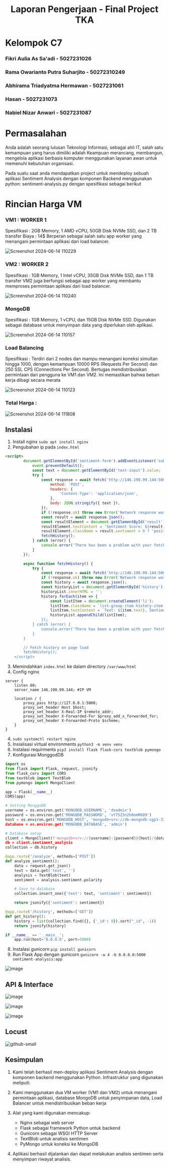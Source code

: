 <div align=center>

# Laporan Pengerjaan - Final Project TKA

</div>

    
# Kelompok C7
    
### Fikri Aulia As Sa'adi - 5027231026

### Rama Owarianto Putra Suharjito - 50272310249

### Abhirama Triadyatma Hermawan  - 5027231061

### Hasan - 5027231073

### Nabiel Nizar Anwari - 5027231087

# Permasalahan

Anda adalah seorang lulusan Teknologi Informasi, sebagai ahli IT, salah satu kemampuan yang harus dimiliki adalah Keampuan merancang, membangun, mengelola aplikasi berbasis komputer menggunakan layanan awan untuk memenuhi kebutuhan organisasi.

Pada suatu saat anda mendapatkan project untuk mendeploy sebuah aplikasi Sentiment Analysis dengan komponen Backend menggunakan python: sentiment-analysis.py dengan spesifikasi sebagai berikut

# Rincian Harga VM

### VM1 : WORKER 1
Spesifikasi : 2GB Memory, 1 AMD vCPU, 50GB Disk NVMe SSD, dan 2 TB transfer
Biaya : 14$
Berperan sebagai salah satu app worker yang menangani permintaan aplikasi dari load balancer.

![Screenshot 2024-06-14 110229](https://github.com/ch0clat/FPTKA/assets/142889150/f59fbad8-57e1-4d04-89b9-512d3272dabf)


### VM2 : WORKER 2
Spesifikasi : 1GB Memory, 1 Intel vCPU, 35GB Disk NVMe SSD, dan 1 TB transfer
VM2 juga berfungsi sebagai app worker yang membantu memproses permintaan aplikasi dari load balancer.


![Screenshot 2024-06-14 110240](https://github.com/ch0clat/FPTKA/assets/142889150/0f41f03c-e37e-437e-a939-4b503104bb28)


### MongoDB
Spesifikasi :  1GB Memory, 1 vCPU, dan 15GB Disk NVMe SSD.
Digunakan sebagai database untuk menyimpan data yang diperlukan oleh aplikasi.

![Screenshot 2024-06-14 110157](https://github.com/ch0clat/FPTKA/assets/142889150/a437a9a9-8e0f-4095-85b1-74b4b08c7d9b)


### Load Balancing
Spesifikasi : Terdiri dari 2 nodes dan mampu menangani koneksi simultan hingga 1000, dengan kemampuan 10000 RPS (Requests Per Second) dan 250 SSL CPS (Connections Per Second).
Bertugas mendistribusikan permintaan dari pengguna ke VM1 dan VM2. Ini memastikan bahwa beban kerja dibagi secara merata

![Screenshot 2024-06-14 110123](https://github.com/ch0clat/FPTKA/assets/142889150/086010ed-f5df-4904-884c-87b173e140eb)


### Total Harga :
![Screenshot 2024-06-14 111808](https://github.com/ch0clat/FPTKA/assets/142889150/6db0002b-984f-4e7d-a920-e1889ab3be70)

## Instalasi
1. Install nginx `sudo apt install nginx`
2. Pengubahan ip pada `index.html`
``` html
<script>
        document.getElementById('sentiment-form').addEventListener('submit', async function(event) {
            event.preventDefault();
            const text = document.getElementById('text-input').value;
            try {
                const response = await fetch('http://146.190.99.144:5000/analyze', {
                    method: 'POST',
                    headers: {
                        'Content-Type': 'application/json',
                    },
                    body: JSON.stringify({ text }),
                });
                if (!response.ok) throw new Error('Network response was not ok');
                const result = await response.json();
                const resultElement = document.getElementById('result');
                resultElement.textContent = `Sentiment Score: ${result.sentiment}`;
                resultElement.className = result.sentiment > 0 ? 'positive' : 'negative';
                fetchHistory();
            } catch (error) {
                console.error('There has been a problem with your fetch operation:', error);
            }
        });

        async function fetchHistory() {
            try {
                const response = await fetch('http://146.190.99.144:5000/history');
                if (!response.ok) throw new Error('Network response was not ok');
                const history = await response.json();
                const historyList = document.getElementById('history');
                historyList.innerHTML = '';
                history.forEach(item => {
                    const listItem = document.createElement('li');
                    listItem.className = `list-group-item history-item ${item.sentiment > 0 ? 'positiv>
                    listItem.textContent = `Text: ${item.text}, Sentiment: ${item.sentiment}`;
                    historyList.appendChild(listItem);
                });
            } catch (error) {
                console.error('There has been a problem with your fetch operation:', error);
            }
        }

        // Fetch history on page load
        fetchHistory();
    </script>
```
3. Memindahkan `index.html` ke dalam directory `/var/www/html`
4. Config nginx
```
server {
    listen 80;
    server_name 146.190.99.144; #IP VM

    location / {
        proxy_pass http://127.0.0.1:5000;
        proxy_set_header Host $host;
        proxy_set_header X-Real-IP $remote_addr;
        proxy_set_header X-Forwarded-For $proxy_add_x_forwarded_for;
        proxy_set_header X-Forwarded-Proto $scheme;
    }
}
```
4. `sudo systemctl restart nginx`
5. Insialisasi virtual environments `python3 -m venv venv`
6. Instalasi requirments `pip3 install flask flask-cors textblob pymongo`
7. Konfigurasi MonggodDB
``` py
import os
from flask import Flask, request, jsonify
from flask_cors import CORS
from textblob import TextBlob
from pymongo import MongoClient

app = Flask(__name__)
CORS(app)

# Setting MonggoDB
username = os.environ.get('MONGODB_USERNAME', 'doadmin')
password = os.environ.get('MONGODB_PASSWORD', 'vY75Z3n2b8omR609')
host = os.environ.get('MONGODB_HOST', 'mongodb+srv://db-mongodb-sgp1-33856-dde5f5ff.mongo.ondigitaloce>
database = os.environ.get('MONGODB_DATABASE', 'admin')

# Database setup
client = MongoClient(f'mongodb+srv://{username}:{password}@{host}/{database}?retryWrites=true&w=majori>
db = client.sentiment_analysis
collection = db.history

@app.route('/analyze', methods=['POST'])
def analyze_sentiment():
    data = request.get_json()
    text = data.get('text', '')
    analysis = TextBlob(text)
    sentiment = analysis.sentiment.polarity

    # Save to database
    collection.insert_one({'text': text, 'sentiment': sentiment})

    return jsonify({'sentiment': sentiment})

@app.route('/history', methods=['GET'])
def get_history():
    history = list(collection.find({}, {'_id': 0}).sort("_id", -1))
    return jsonify(history)

if __name__ == '__main__':
    app.run(host='0.0.0.0', port=5000)
```
8. Instalasi gunicorn `pip install gunicorn`
9. Run Flask App dengan gunicorn `gunicorn -w 4 -b 0.0.0.0:5000 sentiment-analysis:app`

![image](https://github.com/ch0clat/FPTKA/assets/128571877/336faa64-00e2-4a4f-966a-a9d205906a62)

## API & Interface

![image](https://github.com/ch0clat/FPTKA/assets/128571877/3e49ac8e-df91-4ca9-bf6c-e946a8064e75)

![image](https://github.com/ch0clat/FPTKA/assets/128571877/13d99568-9453-46a7-bffb-7e0c76456509)

![image](https://github.com/ch0clat/FPTKA/assets/128571877/e8f77a2e-e68d-48d9-bb32-c16eafd4086e)

## Locust

![github-small](https://github.com/bielnzar/TKAC7.github.io/blob/main/1_user.png)

## Kesimpulan

1. Kami telah berhasil men-deploy aplikasi Sentiment Analysis dengan komponen backend menggunakan Python.
Infrastruktur yang digunakan meliputi:

2. Kami menggunakan dua VM worker (VM1 dan VM2) untuk menangani permintaan aplikasi, database MongoDB untuk penyimpanan data, Load Balancer untuk mendistribusikan beban kerja

3. Alat yang kami digunakan mencakup:
    - Nginx sebagai web server
    - Flask sebagai framework Python untuk backend
    - Gunicorn sebagai WSGI HTTP Server
    - TextBlob untuk analisis sentimen
    - PyMongo untuk koneksi ke MongoDB

4. Aplikasi berhasil dijalankan dan dapat melakukan analisis sentimen serta menyimpan riwayat analisis.

